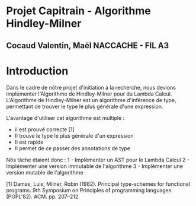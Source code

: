 # Projet Capitrain - Algorithme Hindley-Milner
## Cocaud Valentin, Maël NACCACHE - FIL A3

# Introduction
Dans le cadre de nôtre projet d'initiation à la recherche, nous devions implémenter l'Algorithme de Hindley-Milner pour du Lambda Calcul.
L'Algorithme de Hindley-Milner est un algorithme d'inférence de type, permettant de trouver le type le plus générale d'une expression.

L'avantage d'utiliser cet algorithme est multiple :
- il est prouvé correcte [1]
- Il trouve le type le plus générale d'un expression
- Il est rapide
- Il permet de ce passer des annotations de type

Nôs tâche étaient donc :
1 - Implémenter un AST pour le Lambda Calcul
2 - Implémenter une version immutable de l'algorithme
3 - Implémenter une version mutable de l'algorithme

[1] Damas, Luis; Milner, Robin (1982). Principal type-schemes for functional programs. 9th Symposium on Principles of programming languages (POPL'82). ACM. pp. 207–212.